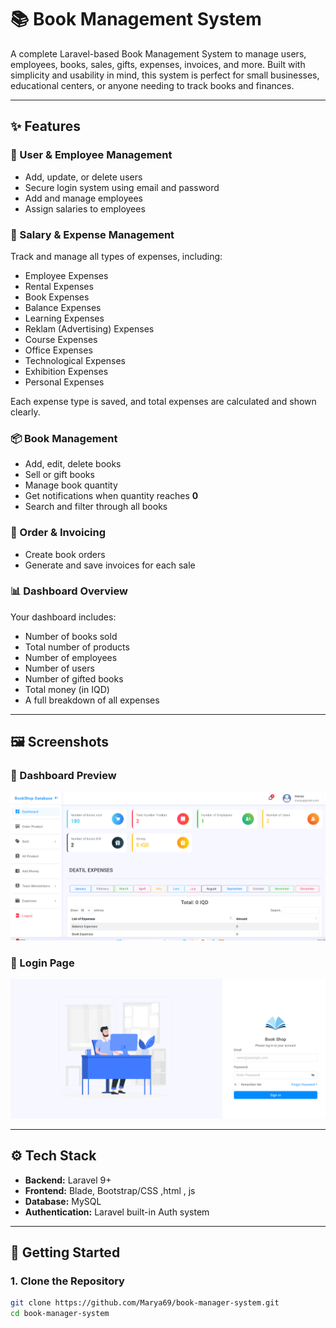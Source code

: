 

# 📚 Book Management System

A complete Laravel-based Book Management System to manage users, employees, books, sales, gifts, expenses, invoices, and more. Built with simplicity and usability in mind, this system is perfect for small businesses, educational centers, or anyone needing to track books and finances.

---

## ✨ Features

### 🔐 User & Employee Management
- Add, update, or delete users
- Secure login system using email and password
- Add and manage employees
- Assign salaries to employees

### 💼 Salary & Expense Management
Track and manage all types of expenses, including:
- Employee Expenses
- Rental Expenses
- Book Expenses
- Balance Expenses
- Learning Expenses
- Reklam (Advertising) Expenses
- Course Expenses
- Office Expenses
- Technological Expenses
- Exhibition Expenses
- Personal Expenses

Each expense type is saved, and total expenses are calculated and shown clearly.

### 📦 Book Management
- Add, edit, delete books
- Sell or gift books
- Manage book quantity
- Get notifications when quantity reaches **0**
- Search and filter through all books

### 🧾 Order & Invoicing
- Create book orders
- Generate and save invoices for each sale

### 📊 Dashboard Overview
Your dashboard includes:
- Number of books sold
- Total number of products
- Number of employees
- Number of users
- Number of gifted books
- Total money (in IQD)
- A full breakdown of all expenses

---

## 🖼️ Screenshots

### 📸 Dashboard Preview  
![Dashboard](public/assets/images/dashboard.png)

### 🔐 Login Page  
![Login](public/assets/images/login.png)

---

## ⚙️ Tech Stack

- **Backend:** Laravel 9+
- **Frontend:** Blade, Bootstrap/CSS ,html , js 
- **Database:** MySQL
- **Authentication:** Laravel built-in Auth system

---

## 🚀 Getting Started

### 1. Clone the Repository

```bash
git clone https://github.com/Marya69/book-manager-system.git
cd book-manager-system

